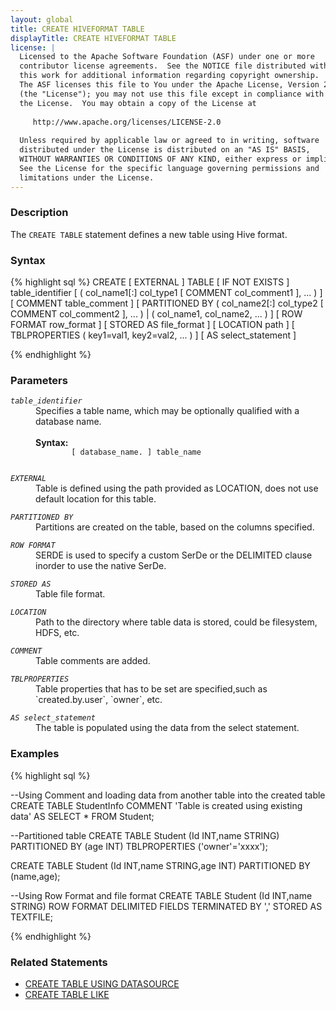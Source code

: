 ```yaml
---
layout: global
title: CREATE HIVEFORMAT TABLE
displayTitle: CREATE HIVEFORMAT TABLE
license: |
  Licensed to the Apache Software Foundation (ASF) under one or more
  contributor license agreements.  See the NOTICE file distributed with
  this work for additional information regarding copyright ownership.
  The ASF licenses this file to You under the Apache License, Version 2.0
  (the "License"); you may not use this file except in compliance with
  the License.  You may obtain a copy of the License at
 
     http://www.apache.org/licenses/LICENSE-2.0
 
  Unless required by applicable law or agreed to in writing, software
  distributed under the License is distributed on an "AS IS" BASIS,
  WITHOUT WARRANTIES OR CONDITIONS OF ANY KIND, either express or implied.
  See the License for the specific language governing permissions and
  limitations under the License.
---
```

### Description

The `CREATE TABLE` statement defines a new table using Hive format.

### Syntax
{% highlight sql %}
CREATE [ EXTERNAL ] TABLE [ IF NOT EXISTS ] table_identifier
  [ ( col_name1[:] col_type1 [ COMMENT col_comment1 ], ... ) ]
  [ COMMENT table_comment ]
  [ PARTITIONED BY ( col_name2[:] col_type2 [ COMMENT col_comment2 ], ... ) | ( col_name1, col_name2, ... ) ]
  [ ROW FORMAT row_format ]
  [ STORED AS file_format ]
  [ LOCATION path ]
  [ TBLPROPERTIES ( key1=val1, key2=val2, ... ) ]
  [ AS select_statement ]

{% endhighlight %}

### Parameters

<dl>
  <dt><code><em>table_identifier</em></code></dt>
  <dd>
    Specifies a table name, which may be optionally qualified with a database name.<br><br>
    <b>Syntax:</b>
      <code>
        [ database_name. ] table_name
      </code>
  </dd>
</dl>

<dl>
  <dt><code><em>EXTERNAL</em></code></dt>
  <dd>Table is defined using the path provided as LOCATION, does not use default location for this table.</dd>
</dl>

<dl>
  <dt><code><em>PARTITIONED BY</em></code></dt>
  <dd>Partitions are created on the table, based on the columns specified.</dd>
</dl>

<dl>
  <dt><code><em>ROW FORMAT</em></code></dt>
  <dd>SERDE is used to specify a custom SerDe or the DELIMITED clause inorder to use the native SerDe.</dd>
</dl>

<dl>
  <dt><code><em>STORED AS</em></code></dt>
  <dd>Table file format.</dd>
</dl>

<dl>
  <dt><code><em>LOCATION</em></code></dt>
  <dd>Path to the directory where table data is stored, could be filesystem, HDFS, etc.</dd>
</dl>

<dl>
  <dt><code><em>COMMENT</em></code></dt>
  <dd>Table comments are added.</dd>
</dl>

<dl>
  <dt><code><em>TBLPROPERTIES</em></code></dt>
  <dd>
	Table properties that has to be set are specified,such as `created.by.user`, `owner`, etc.
  </dd>
</dl>

<dl>
  <dt><code><em>AS select_statement</em></code></dt>
  <dd>The table is populated using the data from the select statement.</dd>
</dl>


### Examples
{% highlight sql %}

--Using Comment and loading data from another table into the created table
CREATE TABLE StudentInfo
  COMMENT 'Table is created using existing data'
  AS SELECT * FROM Student;

--Partitioned table
CREATE TABLE Student (Id INT,name STRING)
  PARTITIONED BY (age INT)
  TBLPROPERTIES ('owner'='xxxx');

CREATE TABLE Student (Id INT,name STRING,age INT)
  PARTITIONED BY (name,age);

--Using Row Format and file format
CREATE TABLE Student (Id INT,name STRING)
  ROW FORMAT DELIMITED FIELDS TERMINATED BY ','
  STORED AS TEXTFILE;

{% endhighlight %}


### Related Statements
* [CREATE TABLE USING DATASOURCE](sql-ref-syntax-ddl-create-table-datasource.html)
* [CREATE TABLE LIKE](ssql-ref-syntax-ddl-create-table-like.html)
